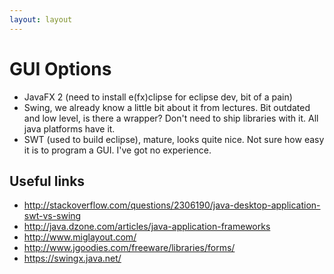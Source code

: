 ```yaml
---
layout: layout
---
```


# GUI Options

* JavaFX 2 (need to install e(fx)clipse for eclipse dev, bit of a pain)
* Swing, we already know  a little bit about it from lectures. Bit outdated and
  low level, is there a wrapper? Don't need to ship libraries with it. All java
  platforms have it.
* SWT (used to build eclipse), mature, looks quite nice. Not sure how easy it is
  to program a GUI. I've got no experience.

## Useful links
* http://stackoverflow.com/questions/2306190/java-desktop-application-swt-vs-swing
* http://java.dzone.com/articles/java-application-frameworks
* http://www.miglayout.com/
* http://www.jgoodies.com/freeware/libraries/forms/
* https://swingx.java.net/
